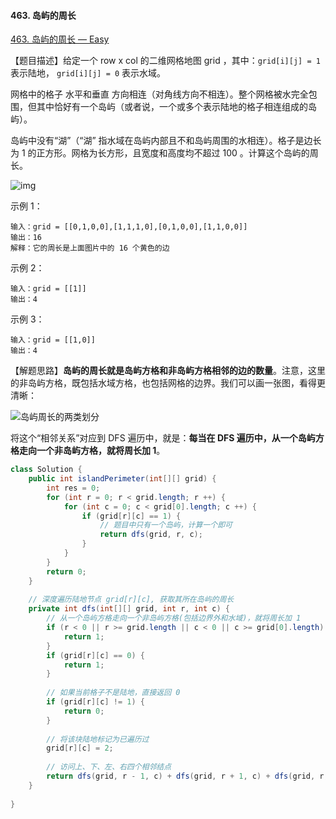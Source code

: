 #### 463. 岛屿的周长

[463. 岛屿的周长 — Easy](https://leetcode-cn.com/problems/island-perimeter/)

【题目描述】给定一个 row x col 的二维网格地图 grid ，其中：`grid[i][j] = 1` 表示陆地， `grid[i][j] = 0` 表示水域。

网格中的格子 水平和垂直 方向相连（对角线方向不相连）。整个网格被水完全包围，但其中恰好有一个岛屿（或者说，一个或多个表示陆地的格子相连组成的岛屿）。

岛屿中没有“湖”（“湖” 指水域在岛屿内部且不和岛屿周围的水相连）。格子是边长为 1 的正方形。网格为长方形，且宽度和高度均不超过 100 。计算这个岛屿的周长。

 ![img](https://assets.leetcode-cn.com/aliyun-lc-upload/uploads/2018/10/12/island.png)

示例 1：

```
输入：grid = [[0,1,0,0],[1,1,1,0],[0,1,0,0],[1,1,0,0]]
输出：16
解释：它的周长是上面图片中的 16 个黄色的边
```

示例 2：

```
输入：grid = [[1]]
输出：4
```


示例 3：

```
输入：grid = [[1,0]]
输出：4
```

【解题思路】**岛屿的周长就是岛屿方格和非岛屿方格相邻的边的数量**。注意，这里的非岛屿方格，既包括水域方格，也包括网格的边界。我们可以画一张图，看得更清晰：

![岛屿周长的两类划分](https://pic.leetcode-cn.com/e0e2314bb62cb06383e6128a6ba2b75e7c942cc5a36dedc32d0b39868a597629.jpg)

将这个“相邻关系”对应到 DFS 遍历中，就是：**每当在 DFS 遍历中，从一个岛屿方格走向一个非岛屿方格，就将周长加 1**。

```java
class Solution {
    public int islandPerimeter(int[][] grid) {
        int res = 0;
        for (int r = 0; r < grid.length; r ++) {
            for (int c = 0; c < grid[0].length; c ++) {
                if (grid[r][c] == 1) {
                    // 题目中只有一个岛屿，计算一个即可
                    return dfs(grid, r, c);
                }
            }
        }
        return 0;
    }
    
    // 深度遍历陆地节点 grid[r][c], 获取其所在岛屿的周长
    private int dfs(int[][] grid, int r, int c) {
        // 从一个岛屿方格走向一个非岛屿方格(包括边界外和水域)，就将周长加 1
        if (r < 0 || r >= grid.length || c < 0 || c >= grid[0].length) {
            return 1;
        }
        if (grid[r][c] == 0) {
            return 1;
        }
        
        // 如果当前格子不是陆地，直接返回 0
        if (grid[r][c] != 1) {
            return 0;
        }
        
        // 将该块陆地标记为已遍历过
        grid[r][c] = 2;
        
        // 访问上、下、左、右四个相邻结点
        return dfs(grid, r - 1, c) + dfs(grid, r + 1, c) + dfs(grid, r, c - 1) + dfs(grid, r, c + 1);
    }
    
}
```